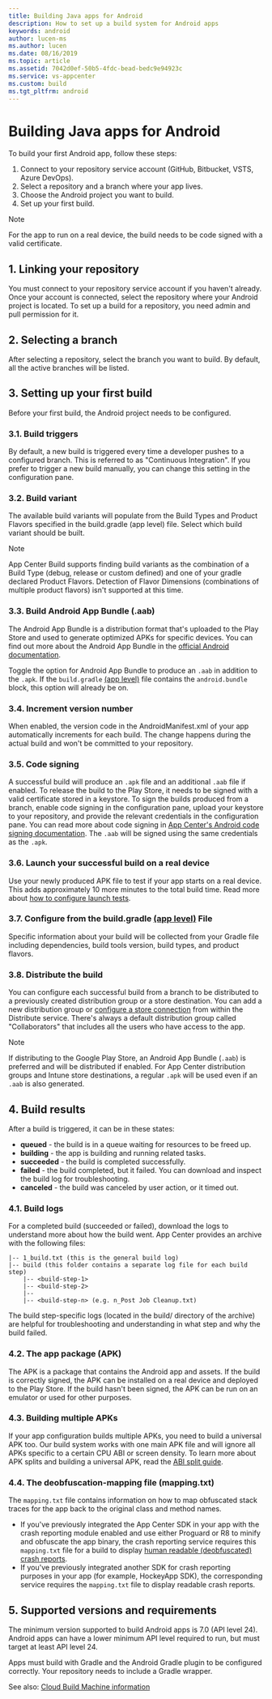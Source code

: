 ```yaml
---
title: Building Java apps for Android
description: How to set up a build system for Android apps
keywords: android
author: lucen-ms
ms.author: lucen
ms.date: 08/16/2019
ms.topic: article
ms.assetid: 7042d0ef-50b5-4fdc-bead-bedc9e94923c
ms.service: vs-appcenter
ms.custom: build
ms.tgt_pltfrm: android
---
```


# Building Java apps for Android
To build your first Android app, follow these steps:

1. Connect to your repository service account (GitHub, Bitbucket, VSTS, Azure DevOps).
2. Select a repository and a branch where your app lives.
3. Choose the Android project you want to build.
4. Set up your first build.

> [!NOTE]
> For the app to run on a real device, the build needs to be code signed with a valid certificate.

## 1. Linking your repository
You must connect to your repository service account if you haven't already. Once your account is connected, select the repository where your Android project is located. To set up a build for a repository, you need admin and pull permission for it.

## 2. Selecting a branch
After selecting a repository, select the branch you want to build. By default, all the active branches will be listed.

## 3. Setting up your first build
Before your first build, the Android project needs to be configured.

### 3.1. Build triggers
By default, a new build is triggered every time a developer pushes to a configured branch. This is referred to as "Continuous Integration". If you prefer to trigger a new build manually, you can change this setting in the configuration pane.

### 3.2. Build variant
The available build variants will populate from the Build Types and Product Flavors specified in the build.gradle (app level) file. Select which build variant should be built.

> [!NOTE]
> App Center Build supports finding build variants as the combination of a Build Type (debug, release or custom defined) and one of your gradle declared Product Flavors. Detection of Flavor Dimensions (combinations of multiple product flavors) isn't supported at this time.

### 3.3. Build Android App Bundle (.aab)
The Android App Bundle is a distribution format that's uploaded to the Play Store and used to generate optimized APKs for specific devices. You can find out more about the Android App Bundle in the [official Android documentation](https://developer.android.com/guide/app-bundle/).

Toggle the option for Android App Bundle to produce an `.aab` in addition to the `.apk`. If the `build.gradle` [(app level)](https://developer.android.com/studio/build) file contains the `android.bundle` block, this option will already be on.

### 3.4. Increment version number
When enabled, the version code in the AndroidManifest.xml of your app automatically increments for each build. The change happens during the actual build and won't be committed to your repository.

### 3.5. Code signing
A successful build will produce an `.apk` file and an additional `.aab` file if enabled. To release the build to the Play Store, it needs to be signed with a valid certificate stored in a keystore. To sign the builds produced from a branch, enable code signing in the configuration pane, upload your keystore to your repository, and provide the relevant credentials in the configuration pane. You can read more about code signing in [App Center's Android code signing documentation](~/build/android/code-signing.md). The `.aab` will be signed using the same credentials as the `.apk`.

### 3.6. Launch your successful build on a real device
Use your newly produced APK file to test if your app starts on a real device. This adds approximately 10 more minutes to the total build time. Read more about [how to configure launch tests](~/build/build-test-integration.md).

### 3.7. Configure from the build.gradle [(app level)](https://developer.android.com/studio/build) File
Specific information about your build will be collected from your Gradle file including dependencies, build tools version, build types, and product flavors.

### 3.8. Distribute the build
You can configure each successful build from a branch to be distributed to a previously created distribution group or a store destination. You can add a new distribution group or [configure a store connection](~/distribution/stores/index.md) from within the Distribute service. There's always a default distribution group called "Collaborators" that includes all the users who have access to the app.

> [!NOTE]
> If distributing to the Google Play Store, an Android App Bundle (`.aab`) is preferred and will be distributed if enabled. For App Center distribution groups and Intune store destinations, a regular `.apk` will be used even if an `.aab` is also generated.

## 4. Build results
After a build is triggered, it can be in these states:

* **queued** -  the build is in a queue waiting for resources to be freed up.
* **building** - the app is building and running related tasks.
* **succeeded** - the build is completed successfully.
* **failed** - the build completed, but it failed. You can download and inspect the build log for troubleshooting.
* **canceled** - the build was canceled by user action, or it timed out.

### 4.1. Build logs
For a completed build (succeeded or failed), download the logs to understand more about how the build went. App Center provides an archive with the following files:

```text
|-- 1_build.txt (this is the general build log)
|-- build (this folder contains a separate log file for each build step)
    |-- <build-step-1>
    |-- <build-step-2>
    |--
    |-- <build-step-n> (e.g. n_Post Job Cleanup.txt)
```

The build step-specific logs (located in the build/ directory of the archive) are helpful for troubleshooting and understanding in what step and why the build failed.

### 4.2. The app package (APK)
The APK is a package that contains the Android app and assets. If the build is correctly signed, the APK can be installed on a real device and deployed to the Play Store. If the build hasn't been signed, the APK can be run on an emulator or used for other purposes.

### 4.3. Building multiple APKs
If your app configuration builds multiple APKs, you need to build a universal APK too. Our build system works with one main APK file and will ignore all APKs specific to a certain CPU ABI or screen density. To learn more about APK splits and building a universal APK, read the [ABI split guide](https://developer.android.com/studio/build/configure-apk-splits.html#configure-abi-split).

### 4.4. The deobfuscation-mapping file (mapping.txt)
The `mapping.txt` file contains information on how to map obfuscated stack traces for the app back to the original class and method names.

* If you've previously integrated the App Center SDK in your app with the crash reporting module enabled and use either Proguard or R8 to minify and obfuscate the app binary, the crash reporting service requires this `mapping.txt` file for a build to display [human readable (deobfuscated) crash reports](~/diagnostics/Android-Deobfuscation.md).
* If you've previously integrated another SDK for crash reporting purposes in your app (for example, HockeyApp SDK), the corresponding service requires the `mapping.txt` file to display readable crash reports.

## 5. Supported versions and requirements
The minimum version supported to build Android apps is 7.0 (API level 24). Android apps can have a lower minimum API level required to run, but must target at least API level 24. 

Apps must build with Gradle and the Android Gradle plugin to be configured correctly. Your repository needs to include a Gradle wrapper.

See also: [Cloud Build Machine information](~/build/software.md)
